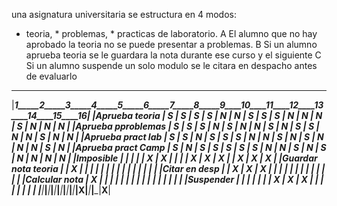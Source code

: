 una asignatura universitaria se estructura en 4 modos: 
* teoria, * problemas, * practicas de laboratorio.
A El alumno que no hay aprobado la teoria no se puede presentar a problemas.
B Si un alumno aprueba teoria se le guardara la nota durante ese curso y el siguiente 
C Si un alumno suspende un solo modulo se le citara en despacho antes de evaluarlo

_______________________________________________________________________________________________________________________
|________________________1_____2_____3_____4_____5_____6_____7_____8_____9____10____11____12____13____14____15____16__|
|Aprueba teoria       |  S  |  S  |  S  |  S  |  N  |  N  |  S  |  S  |  S  |  N  |  N  |  N  |  S  |  N  |  N  |  N  |
|Aprueba pproblemas   |  S  |  S  |  S  |  N  |  S  |  N  |  N  |  S  |  N  |  S  |  S  |  N  |  N  |  S  |  N  |  N  |
|Aprueba pract lab    |  S  |  S  |  N  |  S  |  S  |  S  |  N  |  N  |  S  |  N  |  S  |  N  |  N  |  N  |  S  |  N  |
|Aprueba pract Camp   |  S  |  N  |  S  |  S  |  S  |  S  |  S  |  N  |  N  |  S  |  N  |  S  |  N  |  N  |  N  |  N  |
|Imposible            |     |     |     |     |  X  |  X  |     |     |     |  X  |  X  |  X  |     |  X  |  X  |  X  |
|Guardar nota teoria  |     |  X  |     |     |     |     |     |     |     |     |     |     |     |     |     |     |
|Citar en desp        |     |  X  |  X  |  X  |     |     |     |     |     |     |     |     |     |     |     |     |
|Calcular nota        |  X  |     |     |     |     |     |     |     |     |     |     |     |     |     |     |     |
|Suspender            |     |     |     |     |     |     |  X  |  X  |  X  |     |     |     |     |     |     |     |
|_____________________|_____|_____|_____|_____|_____|_____|_____|_____|_____|_____|_____|__X__|_____|_____|_____|__X__|
